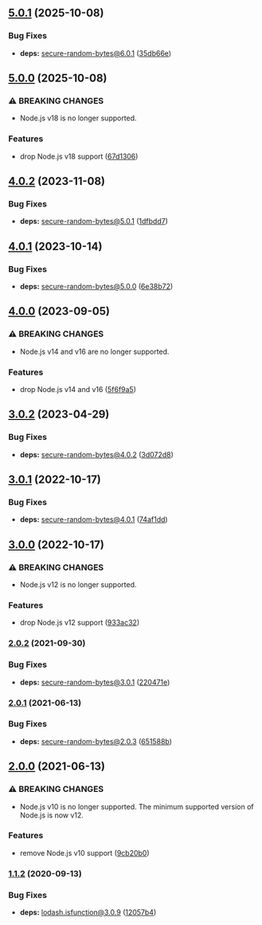 ## [5.0.1](https://github.com/kenany/find-prime/compare/5.0.0...5.0.1) (2025-10-08)

### Bug Fixes

* **deps:** secure-random-bytes@6.0.1 ([35db66e](https://github.com/kenany/find-prime/commit/35db66eb348083246cc38c90595ce24dacd24e98))

## [5.0.0](https://github.com/kenany/find-prime/compare/4.0.2...5.0.0) (2025-10-08)

### ⚠ BREAKING CHANGES

* Node.js v18 is no longer supported.

### Features

* drop Node.js v18 support ([67d1306](https://github.com/kenany/find-prime/commit/67d1306bc3f6023858c7e3ad6af4116c020c5379))

## [4.0.2](https://github.com/kenany/find-prime/compare/4.0.1...4.0.2) (2023-11-08)


### Bug Fixes

* **deps:** secure-random-bytes@5.0.1 ([1dfbdd7](https://github.com/kenany/find-prime/commit/1dfbdd76b4bbd02a43aebbd6672c33c14f26ce24))

## [4.0.1](https://github.com/kenany/find-prime/compare/4.0.0...4.0.1) (2023-10-14)


### Bug Fixes

* **deps:** secure-random-bytes@5.0.0 ([6e38b72](https://github.com/kenany/find-prime/commit/6e38b72e2b2c9630f9f85e26a92373addc1fecbd))

## [4.0.0](https://github.com/kenany/find-prime/compare/3.0.2...4.0.0) (2023-09-05)


### ⚠ BREAKING CHANGES

* Node.js v14 and v16 are no longer supported.

### Features

* drop Node.js v14 and v16 ([5f6f9a5](https://github.com/kenany/find-prime/commit/5f6f9a5d7fe88ed96b9e39cfe6a1edee13462bdc))

## [3.0.2](https://github.com/KenanY/find-prime/compare/3.0.1...3.0.2) (2023-04-29)


### Bug Fixes

* **deps:** secure-random-bytes@4.0.2 ([3d072d8](https://github.com/KenanY/find-prime/commit/3d072d839cc56b1bf673acb3133168dd3a8fad5a))

## [3.0.1](https://github.com/KenanY/find-prime/compare/3.0.0...3.0.1) (2022-10-17)


### Bug Fixes

* **deps:** secure-random-bytes@4.0.1 ([74af1dd](https://github.com/KenanY/find-prime/commit/74af1dd117f21803de9f4dc9b04f2ce6abcb9da1))

## [3.0.0](https://github.com/KenanY/find-prime/compare/2.0.2...3.0.0) (2022-10-17)


### ⚠ BREAKING CHANGES

* Node.js v12 is no longer supported.

### Features

* drop Node.js v12 support ([933ac32](https://github.com/KenanY/find-prime/commit/933ac32850ab45785765dbcec23bb190b5838430))

### [2.0.2](https://github.com/KenanY/find-prime/compare/2.0.1...2.0.2) (2021-09-30)


### Bug Fixes

* **deps:** secure-random-bytes@3.0.1 ([220471e](https://github.com/KenanY/find-prime/commit/220471ead0b75a761e0aabe77382251c004bec1e))

### [2.0.1](https://github.com/KenanY/find-prime/compare/2.0.0...2.0.1) (2021-06-13)


### Bug Fixes

* **deps:** secure-random-bytes@2.0.3 ([651588b](https://github.com/KenanY/find-prime/commit/651588b769bb39dc8d7cf76083afa1abec6e17c5))

## [2.0.0](https://github.com/KenanY/find-prime/compare/1.1.2...2.0.0) (2021-06-13)


### ⚠ BREAKING CHANGES

* Node.js v10 is no longer supported. The minimum
supported version of Node.js is now v12.

### Features

* remove Node.js v10 support ([9cb20b0](https://github.com/KenanY/find-prime/commit/9cb20b0d5d934d08ef06a4467fe8c0ad9fe65574))

### [1.1.2](https://github.com/KenanY/find-prime/compare/1.1.1...1.1.2) (2020-09-13)


### Bug Fixes

* **deps:** lodash.isfunction@3.0.9 ([12057b4](https://github.com/KenanY/find-prime/commit/12057b4679fe288b8cf2d3e25695de41e34b0f6a))
